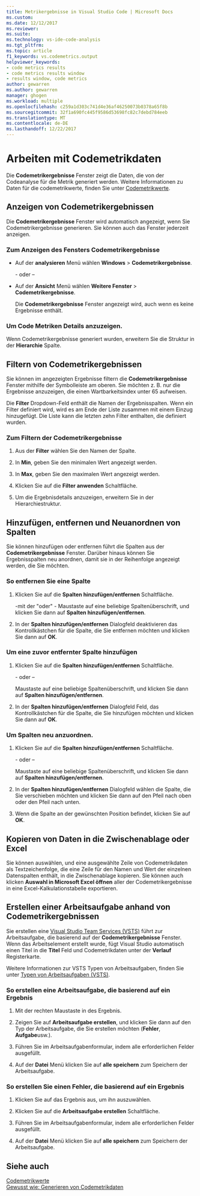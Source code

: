 ```yaml
---
title: Metrikergebnisse in Visual Studio Code | Microsoft Docs
ms.custom: 
ms.date: 12/12/2017
ms.reviewer: 
ms.suite: 
ms.technology: vs-ide-code-analysis
ms.tgt_pltfrm: 
ms.topic: article
f1_keywords: vs.codemetrics.output
helpviewer_keywords:
- code metrics results
- code metrics results window
- results window, code metrics
author: gewarren
ms.author: gewarren
manager: ghogen
ms.workload: multiple
ms.openlocfilehash: c259a1d303c741d4e36af46250073b0378a65f8b
ms.sourcegitcommit: 32f1a690fc445f9586d53698fc82c7debd784eeb
ms.translationtype: MT
ms.contentlocale: de-DE
ms.lasthandoff: 12/22/2017
---
```

# <a name="working-with-code-metrics-data"></a>Arbeiten mit Codemetrikdaten

Die **Codemetrikergebnisse** Fenster zeigt die Daten, die von der Codeanalyse für die Metrik generiert werden. Weitere Informationen zu Daten für die codemetrikwerte, finden Sie unter [Codemetrikwerte](../code-quality/code-metrics-values.md).

## <a name="displaying-code-metrics-results"></a>Anzeigen von Codemetrikergebnissen

Die **Codemetrikergebnisse** Fenster wird automatisch angezeigt, wenn Sie Codemetrikergebnisse generieren. Sie können auch das Fenster jederzeit anzeigen.

### <a name="to-display-the-code-metrics-results-window"></a>Zum Anzeigen des Fensters Codemetrikergebnisse

- Auf der **analysieren** Menü wählen **Windows** > **Codemetrikergebnisse**.

   \- oder –

- Auf der **Ansicht** Menü wählen **Weitere Fenster** > **Codemetrikergebnisse**.

   Die **Codemetrikergebnisse** Fenster angezeigt wird, auch wenn es keine Ergebnisse enthält.

### <a name="to-view-code-metrics-details"></a>Um Code Metriken Details anzuzeigen.

Wenn Codemetrikergebnisse generiert wurden, erweitern Sie die Struktur in der **Hierarchie** Spalte.

## <a name="filtering-code-metrics-results"></a>Filtern von Codemetrikergebnissen

Sie können im angezeigten Ergebnisse filtern die **Codemetrikergebnisse** Fenster mithilfe der Symbolleiste am oberen. Sie möchten z. B. nur die Ergebnisse anzuzeigen, die einen Wartbarkeitsindex unter 65 aufweisen.

Die **Filter** Dropdown-Feld enthält die Namen der Ergebnisspalten. Wenn ein Filter definiert wird, wird es am Ende der Liste zusammen mit einem Einzug hinzugefügt. Die Liste kann die letzten zehn Filter enthalten, die definiert wurden.

### <a name="to-filter-the-code-metrics-results"></a>Zum Filtern der Codemetrikergebnisse

1.  Aus der **Filter** wählen Sie den Namen der Spalte.

2.  In **Min**, geben Sie den minimalen Wert angezeigt werden.

3.  In **Max**, geben Sie den maximalen Wert angezeigt werden.

4.  Klicken Sie auf die **Filter anwenden** Schaltfläche.

5.  Um die Ergebnisdetails anzuzeigen, erweitern Sie in der Hierarchiestruktur.

## <a name="adding-removing-and-rearranging-data-columns"></a>Hinzufügen, entfernen und Neuanordnen von Spalten

Sie können hinzufügen oder entfernen führt die Spalten aus der **Codemetrikergebnisse** Fenster. Darüber hinaus können Sie Ergebnisspalten neu anordnen, damit sie in der Reihenfolge angezeigt werden, die Sie möchten.

### <a name="to-remove-a-column"></a>So entfernen Sie eine Spalte

1. Klicken Sie auf die **Spalten hinzufügen/entfernen** Schaltfläche.

     \-mit der "oder" - Maustaste auf eine beliebige Spaltenüberschrift, und klicken Sie dann auf **Spalten hinzufügen/entfernen**.

1. In der **Spalten hinzufügen/entfernen** Dialogfeld deaktivieren das Kontrollkästchen für die Spalte, die Sie entfernen möchten und klicken Sie dann auf **OK**.

### <a name="to-add-a-previously-removed-column"></a>Um eine zuvor entfernter Spalte hinzufügen

1. Klicken Sie auf die **Spalten hinzufügen/entfernen** Schaltfläche.

     \- oder –

     Maustaste auf eine beliebige Spaltenüberschrift, und klicken Sie dann auf **Spalten hinzufügen/entfernen**.

1. In der **Spalten hinzufügen/entfernen** Dialogfeld Feld, das Kontrollkästchen für die Spalte, die Sie hinzufügen möchten und klicken Sie dann auf **OK**.

### <a name="to-rearrange-columns"></a>Um Spalten neu anzuordnen.

1. Klicken Sie auf die **Spalten hinzufügen/entfernen** Schaltfläche.

     \- oder –

     Maustaste auf eine beliebige Spaltenüberschrift, und klicken Sie dann auf **Spalten hinzufügen/entfernen**.

1. In der **Spalten hinzufügen/entfernen** Dialogfeld wählen die Spalte, die Sie verschieben möchten und klicken Sie dann auf den Pfeil nach oben oder den Pfeil nach unten.

1. Wenn die Spalte an der gewünschten Position befindet, klicken Sie auf **OK**.

## <a name="copying-data-to-the-clipboard-or-excel"></a>Kopieren von Daten in die Zwischenablage oder Excel

Sie können auswählen, und eine ausgewählte Zeile von Codemetrikdaten als Textzeichenfolge, die eine Zeile für den Namen und Wert der einzelnen Datenspalten enthält, in die Zwischenablage kopieren. Sie können auch klicken **Auswahl in Microsoft Excel öffnen** aller der Codemetrikergebnisse in eine Excel-Kalkulationstabelle exportieren.

## <a name="creating-a-work-item-based-on-code-metric-results"></a>Erstellen einer Arbeitsaufgabe anhand von Codemetrikergebnissen

Sie erstellen eine [Visual Studio Team Services (VSTS)](/vsts/index) führt zur Arbeitsaufgabe, die basierend auf der **Codemetrikergebnisse** Fenster. Wenn das Arbeitselement erstellt wurde, fügt Visual Studio automatisch einen Titel in die **Titel** Feld und Codemetrikdaten unter der **Verlauf** Registerkarte.

Weitere Informationen zur VSTS Typen von Arbeitsaufgaben, finden Sie unter [Typen von Arbeitsaufgaben (VSTS)](/vsts/work/work-items/index).

### <a name="to-create-a-work-item-based-on-a-result"></a>So erstellen eine Arbeitsaufgabe, die basierend auf ein Ergebnis

1.  Mit der rechten Maustaste in des Ergebnis.

2.  Zeigen Sie auf **Arbeitsaufgabe erstellen**, und klicken Sie dann auf den Typ der Arbeitsaufgabe, die Sie erstellen möchten (**Fehler**, **Aufgabe**usw.).

3.  Führen Sie im Arbeitsaufgabenformular, indem alle erforderlichen Felder ausgefüllt.

4.  Auf der **Datei** Menü klicken Sie auf **alle speichern** zum Speichern der Arbeitsaufgabe.

### <a name="to-create-a-bug-based-on-a-result"></a>So erstellen Sie einen Fehler, die basierend auf ein Ergebnis

1.  Klicken Sie auf das Ergebnis aus, um ihn auszuwählen.

2.  Klicken Sie auf die **Arbeitsaufgabe erstellen** Schaltfläche.

3.  Führen Sie im Arbeitsaufgabenformular, indem alle erforderlichen Felder ausgefüllt.

4.  Auf der **Datei** Menü klicken Sie auf **alle speichern** zum Speichern der Arbeitsaufgabe.

## <a name="see-also"></a>Siehe auch

[Codemetrikwerte](../code-quality/code-metrics-values.md)  
[Gewusst wie: Generieren von Codemetrikdaten](../code-quality/how-to-generate-code-metrics-data.md)